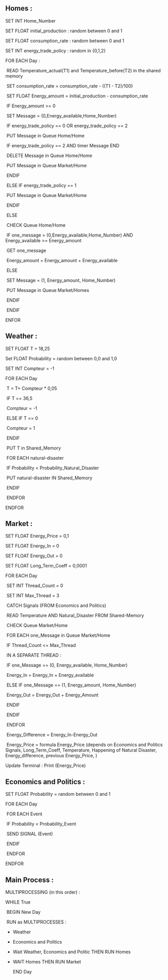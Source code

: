 ## Homes :

SET INT Home_Number

SET FLOAT initial_production : random between 0 and 1 

SET FLOAT consumption_rate : random between 0 and 1 

SET INT energy_trade_policy : random in {0,1,2} 

FOR EACH Day :

​	READ Temperature_actual(T1) and Temperature_before(T2) in the shared memory

​	SET consumption_rate = consumption_rate - ((T1 - T2)/100)

​	SET FLOAT Energy_amount = initial_production - consumption_rate

​	IF Energy_amount >= 0

​		SET Message = (0,Energy_available,Home_Number)

​		IF energy_trade_policy == 0 OR energy_trade_policy == 2

​			PUT Message in Queue Home/Home

​			IF energy_trade_policy == 2 AND timer Message END

​				DELETE Message in Queue Home/Home

​				PUT Message in Queue Market/Home

​			ENDIF

​		ELSE IF energy_trade_policy == 1

​			PUT Message in Queue Market/Home

​		ENDIF

​	ELSE

​		CHECK Queue Home/Home

​			IF one_message = (0,Energy_available,Home_Number) AND Energy_available >= Energy_amount

​				GET one_message

​				Energy_amount = Energy_amount + Energy_available

​			ELSE 

​				SET Message = (1, Energy_amount, Home_Number) 

​				PUT Message in Queue Market/Homes

​			ENDIF

​	ENDIF

ENFOR

## Weather :

SET FLOAT T = 18,25

Set FLOAT Probability = random between 0,0 and 1,0 

SET INT Compteur = -1

FOR EACH Day

​		T = T+ Compteur * 0,05 

​	IF T == 36,5

​		Compteur = -1

​	ELSE IF T == 0

​		Compteur = 1

​	ENDIF

​	PUT T in Shared_Memory

​	FOR EACH natural-disaster

​			IF Probability < Probability_Natural_Disaster

​					PUT natural-disaster IN Shared_Memory 

​			ENDIF

​	ENDFOR

ENDFOR

## Market :

SET FLOAT Energy_Price = 0,1

SET FLOAT Energy_In = 0

SET FLOAT Energy_Out = 0

SET FLOAT Long_Term_Coeff = 0,0001

FOR EACH Day

​	SET INT Thread_Count = 0

​	SET INT Max_Thread = 3

​	CATCH Signals (FROM Economics and Politics)

​	READ Temperature AND Natural_Disaster FROM Shared-Memory

​	CHECK Queue Market/Home

​		FOR EACH one_Message in Queue Market/Home

​			IF Thread_Count <= Max_Thread 

​				IN A SEPARATE THREAD :

​					IF one_Message == (0, Energy_available, Home_Number)

​						Energy_In = Energy_In + Energy_available

​					ELSE IF one_Message == (1, Energy_amount, Home_Number) 

​						Energy_Out = Energy_Out + Energy_Amount

​					ENDIF

​			ENDIF

​		ENDFOR

​	Energy_Difference = Energy_In-Energy_Out

​	Energy_Price = formula Energy_Price (depends on Economics and Politics Signals, Long_Term_Coeff, Temperature, Happening of Natural Disaster, Energy_difference, previous Energy_Price, )

Update Terminal : Print (Energy_Price)

## Economics and Politics :

SET FLOAT Probability = random between 0 and 1

FOR EACH Day	

​	FOR EACH Event 

​		IF Probability < Probability_Event

​			SEND SIGNAL (Event)

​		ENDIF

​	ENDFOR

ENDFOR

## Main Process :

MULTIPROCESSING (in this order) :

WHILE True 

​	BEGIN New Day

​	RUN as MULTIPROCESSES :

* Weather

* Economics and Politics 

* Wait Weather, Economics and Politic THEN RUN Homes

* WAIT Homes THEN RUN Market

  END Day

  